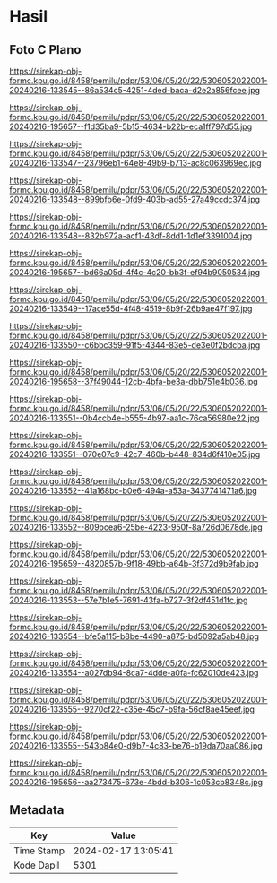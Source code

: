# Hasil

## Foto C Plano

https://sirekap-obj-formc.kpu.go.id/8458/pemilu/pdpr/53/06/05/20/22/5306052022001-20240216-133545--86a534c5-4251-4ded-baca-d2e2a856fcee.jpg

https://sirekap-obj-formc.kpu.go.id/8458/pemilu/pdpr/53/06/05/20/22/5306052022001-20240216-195657--f1d35ba9-5b15-4634-b22b-eca1ff797d55.jpg

https://sirekap-obj-formc.kpu.go.id/8458/pemilu/pdpr/53/06/05/20/22/5306052022001-20240216-133547--23796eb1-64e8-49b9-b713-ac8c063969ec.jpg

https://sirekap-obj-formc.kpu.go.id/8458/pemilu/pdpr/53/06/05/20/22/5306052022001-20240216-133548--899bfb6e-0fd9-403b-ad55-27a49ccdc374.jpg

https://sirekap-obj-formc.kpu.go.id/8458/pemilu/pdpr/53/06/05/20/22/5306052022001-20240216-133548--832b972a-acf1-43df-8dd1-1d1ef3391004.jpg

https://sirekap-obj-formc.kpu.go.id/8458/pemilu/pdpr/53/06/05/20/22/5306052022001-20240216-195657--bd66a05d-4f4c-4c20-bb3f-ef94b9050534.jpg

https://sirekap-obj-formc.kpu.go.id/8458/pemilu/pdpr/53/06/05/20/22/5306052022001-20240216-133549--17ace55d-4f48-4519-8b9f-26b9ae47f197.jpg

https://sirekap-obj-formc.kpu.go.id/8458/pemilu/pdpr/53/06/05/20/22/5306052022001-20240216-133550--c6bbc359-91f5-4344-83e5-de3e0f2bdcba.jpg

https://sirekap-obj-formc.kpu.go.id/8458/pemilu/pdpr/53/06/05/20/22/5306052022001-20240216-195658--37f49044-12cb-4bfa-be3a-dbb751e4b036.jpg

https://sirekap-obj-formc.kpu.go.id/8458/pemilu/pdpr/53/06/05/20/22/5306052022001-20240216-133551--0b4ccb4e-b555-4b97-aa1c-76ca56980e22.jpg

https://sirekap-obj-formc.kpu.go.id/8458/pemilu/pdpr/53/06/05/20/22/5306052022001-20240216-133551--070e07c9-42c7-460b-b448-834d6f410e05.jpg

https://sirekap-obj-formc.kpu.go.id/8458/pemilu/pdpr/53/06/05/20/22/5306052022001-20240216-133552--41a168bc-b0e6-494a-a53a-3437741471a6.jpg

https://sirekap-obj-formc.kpu.go.id/8458/pemilu/pdpr/53/06/05/20/22/5306052022001-20240216-133552--809bcea6-25be-4223-950f-8a726d0678de.jpg

https://sirekap-obj-formc.kpu.go.id/8458/pemilu/pdpr/53/06/05/20/22/5306052022001-20240216-195659--4820857b-9f18-49bb-a64b-3f372d9b9fab.jpg

https://sirekap-obj-formc.kpu.go.id/8458/pemilu/pdpr/53/06/05/20/22/5306052022001-20240216-133553--57e7b1e5-7691-43fa-b727-3f2df451d1fc.jpg

https://sirekap-obj-formc.kpu.go.id/8458/pemilu/pdpr/53/06/05/20/22/5306052022001-20240216-133554--bfe5a115-b8be-4490-a875-bd5092a5ab48.jpg

https://sirekap-obj-formc.kpu.go.id/8458/pemilu/pdpr/53/06/05/20/22/5306052022001-20240216-133554--a027db94-8ca7-4dde-a0fa-fc62010de423.jpg

https://sirekap-obj-formc.kpu.go.id/8458/pemilu/pdpr/53/06/05/20/22/5306052022001-20240216-133555--9270cf22-c35e-45c7-b9fa-56cf8ae45eef.jpg

https://sirekap-obj-formc.kpu.go.id/8458/pemilu/pdpr/53/06/05/20/22/5306052022001-20240216-133555--543b84e0-d9b7-4c83-be76-b19da70aa086.jpg

https://sirekap-obj-formc.kpu.go.id/8458/pemilu/pdpr/53/06/05/20/22/5306052022001-20240216-195656--aa273475-673e-4bdd-b306-1c053cb8348c.jpg


## Metadata

| Key        | Value               |
| ---------- | ------------------- |
| Time Stamp | 2024-02-17 13:05:41 |
| Kode Dapil | 5301                |



